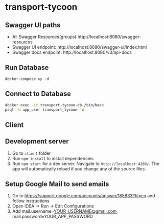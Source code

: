 # transport-tycoon

## Swagger UI paths

- All Swagger Resources(groups) http://localhost:8080/swagger-resources
- Swagger UI endpoint: http://localhost:8080/swagger-ui/index.html
- Swagger docs endpoint: http://localhost:8080/v3/api-docs

## Run Database
`docker-compose up -d`

## Connect to Database

```bash
docker exec -it transport-tycoon-db /bin/bash
psql -U app_user transport_tycoon -W
```


## Client
## Development server

1. Go to `client` folder
2. Run `npm install` to install dependencies
3. Run `npm start` for a dev server. Navigate to `http://localhost:4200/`. The app will automatically reload if you change any of the source files.


## Setup Google Mail to send emails

1. Go to https://support.google.com/accounts/answer/185833?hl=en and follow instructions
2. Open IDEA -> Run -> Edit Configurations
3. Add mail.username=YOUR_USERNAME@gmail.com, mail.password=YOUR_APP_PASSWORD
